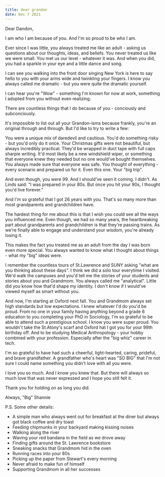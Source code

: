 ```yaml
---
title: dear grandon
date: Dec 7 2021
---
```


Dear Dandon,

I am who I am because of you. And I'm so proud to be who I am. 

Ever since I was little, you always treated me like an adult - asking us questions about our thoughts, ideas, and beliefs. You never treated us like we were small. You met us our level - whatever it was. And when you did, you had a sparkle in your eye and a little dance and song. 

I can see you walking into the front door singing New York is here to say hello to you with your arms wide and twinkling your fingers. I know you always called me dramatic - but you were quite the dramatic yourself. 

I can hear you're "Wow" - something I'm known for now at work, something I adopted from you without even realizing. 

There are countless things that I do because of you - conciously and subconciously. 

It's impossible to list out all your Grandon-isms because frankly, you're an original through and through. But I'd like to try to write a few:

You were a unique mix of daredevil and cautious. You'd do something risky - but you'd only do it once. Your Christmas gifts were not beautiful, but always incredibly practical. They'd be wrapped in duct tape with full caps sharpie writing. It'd most likely be a new windshield wiper, or something that everyone knew they needed but no one would've bought themselves. You always made sure that everyone was safe. You thought of everything - every scenario and prepared us for it. Even this one. Your "big trip".

And even though, you were 99. And I should've seen it coming. I didn't. As Linds said: "I was prepared in your 80s. But once you hit your 90s, I thought you'd live forever."

And I'm so grateful that I got 26 years with you. That's so many more than most grandparents and grandchildren have. 

The hardest thing for me about this is that I wish you could see all the ways you influenced me. Even though, we had so many years, the heartbreaking part about grandparents and grandchildren is that they're passing trains. As we're finally able to engage and understand your wisdom, you're already losing it. 

This makes the fact you treated me as an adult from the day I was born even more special. You always wanted to know what I thought about things - what my "big" ideas were.

I remember the countless tours of St.Lawrence and SUNY asking "what are you thinking about these days". I think we did a solo tour everytime I visited. We'd walk the campuses and you'd tell me the stories of your students and stories about you and Grandmom. You always called me "analytical". Little did you know how that'd shape my identity. I don't know if I would've viewed myself as smart without you. 

And now, I'm starting at Oxford next fall. You and Grandmom always set high standards but low expectations. I knew whatever I'd do you'd be proud. From no one in your family having anything beyond a grade 6 education to you completing your PhD in Sociology, I'm so grateful to be able to attend such a prestigious school. I know you were super proud. You wouldn't take the St.Atony's scarf and Oxford hat I got you for your 99th birthday off. And to be studying Medical Anthropology - your hobby combined with your profession. Especially after the "big whiz" career in tech. 

I'm so grateful to have had such a cheerful, light-hearted, caring, prideful, and brave grandfather. A grandfather who's heart was "SO BIG" that I'm not sure I could name something you didn't love with all you were. 

I love you so much. And I know you knew that. But there will always so much love that was never expressed and I hope you still felt it. 

Thank you for holding on as long you did. 

Always,
"Big" Shannie


P.S. Some other details:
- A simple man who always went out for breakfast at the diner but always got black coffee and dry toast
- Feeding chipmunks in your backyard making kissing noises
- Walking along the river
- Waving your red bandana in the field as we drove away
- Finding gifts around the St. Lawrence bookstore
- Sneaking snacks that Grandmom hid in the oven
- Running races into your 80s
- Picking up the paper from Stewart's every morning
- Never afraid to make fun of himself
- Supporting Grandmom in all her successes
